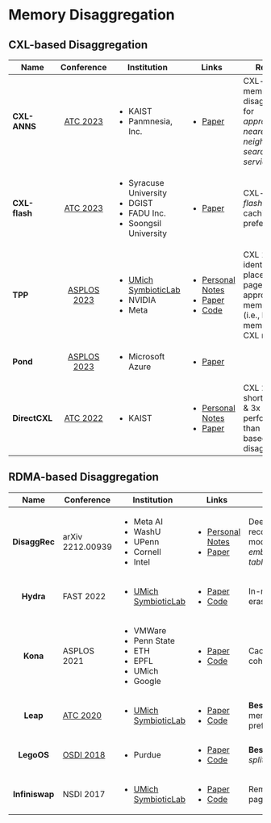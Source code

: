 # Memory Disaggregation

## CXL-based Disaggregation

<table><thead><tr><th>Name</th><th align="center">Conference</th><th>Institution</th><th width="143">Links</th><th>Remarks</th></tr></thead><tbody><tr><td><strong>CXL-ANNS</strong></td><td align="center"><a href="../../reading-notes/conference/atc-2023/">ATC 2023</a></td><td><ul><li>KAIST</li><li>Panmnesia, Inc.</li></ul></td><td><ul><li><a href="https://www.usenix.org/conference/atc23/presentation/jang">Paper</a></li></ul></td><td>CXL-based memory disaggregation for <em>approximate nearest neighbor search (ANNS) services</em>.</td></tr><tr><td><strong>CXL-flash</strong></td><td align="center"><a href="../../reading-notes/conference/atc-2023/">ATC 2023</a></td><td><ul><li>Syracuse University</li><li>DGIST</li><li>FADU Inc.</li><li>Soongsil University</li></ul></td><td><ul><li><a href="https://www.usenix.org/conference/atc23/presentation/yang-shao-peng">Paper</a></li></ul></td><td>CXL-enabled <em>flash device</em>; caching and prefetching.</td></tr><tr><td><strong>TPP</strong></td><td align="center"><a href="../../reading-notes/conference/asplos-2023/">ASPLOS 2023</a></td><td><ul><li><a href="https://symbioticlab.org/">UMich SymbioticLab</a></li><li>NVIDIA</li><li>Meta</li></ul></td><td><ul><li><a href="../../reading-notes/conference/asplos-2023/tpp-transparent-page-placement-for-cxl-enabled-tiered-memory.md">Personal Notes</a></li><li><a href="https://dl.acm.org/doi/10.1145/3582016.3582063">Paper</a></li><li><a href="https://lwn.net/Articles/876993/">Code</a></li></ul></td><td>CXL 1.1; identify and place hot/cold pages to appropriate memory tiers (i.e., local memory or CXL memory).</td></tr><tr><td><strong>Pond</strong></td><td align="center"><a href="../../reading-notes/conference/asplos-2023/">ASPLOS 2023</a></td><td><ul><li>Microsoft Azure</li></ul></td><td><ul><li><a href="https://dl.acm.org/doi/abs/10.1145/3575693.3578835">Paper</a></li></ul></td><td></td></tr><tr><td><strong>DirectCXL</strong></td><td align="center"><a href="../../reading-notes/conference/atc-2022/">ATC 2022</a></td><td><ul><li>KAIST</li></ul></td><td><ul><li><a href="../../reading-notes/conference/atc-2022/direct-access-high-performance-memory-disaggregation-with-directcxl.md">Personal Notes</a></li><li><a href="https://www.usenix.org/conference/atc22/presentation/gouk">Paper</a></li></ul></td><td>CXL 2.0; 6.2x shorter latency &#x26; 3x better performance than RDMA-based memory disaggregation.</td></tr></tbody></table>

## RDMA-based Disaggregation

|      Name      | Conference                                             | Institution                                                                                       | Links                                                                                                                                                                                                                                                       |                                                                    |
| :------------: | ------------------------------------------------------ | ------------------------------------------------------------------------------------------------- | ----------------------------------------------------------------------------------------------------------------------------------------------------------------------------------------------------------------------------------------------------------- | ------------------------------------------------------------------ |
|  **DisaggRec** | arXiv 2212.00939                                       | <p></p><ul><li>Meta AI</li><li>WashU</li><li>UPenn</li><li>Cornell</li><li>Intel</li></ul>        | <p></p><ul><li><a href="../../reading-notes/miscellaneous/arxiv/2022/disaggrec-architecting-disaggregated-systems-for-large-scale-personalized-recommendation.md">Personal Notes</a></li><li><a href="https://arxiv.org/abs/2212.00939">Paper</a></li></ul> | Deep learning recommendation models; partition _embedding tables_. |
|    **Hydra**   | FAST 2022                                              | <ul><li><a href="https://symbioticlab.org/">UMich SymbioticLab</a></li></ul>                      | <ul><li><a href="https://www.usenix.org/conference/fast22/presentation/lee">Paper</a></li><li><a href="https://github.com/SymbioticLab/Hydra">Code</a></li></ul>                                                                                            | In-memory erasure coding.                                          |
|    **Kona**    | ASPLOS 2021                                            | <ul><li>VMWare</li><li>Penn State</li><li>ETH</li><li>EPFL</li><li>UMich</li><li>Google</li></ul> | <ul><li><a href="https://dl.acm.org/doi/10.1145/3445814.3446713">Paper</a></li><li><a href="https://github.com/project-kona/asplos21-ae">Code</a></li></ul>                                                                                                 | Cache coherence.                                                   |
|    **Leap**    | [ATC 2020](../../reading-notes/conference/atc-2020/)   | <ul><li><a href="https://symbioticlab.org/">UMich SymbioticLab</a></li></ul>                      | <ul><li><a href="https://www.usenix.org/conference/atc20/presentation/al-maruf">Paper</a></li><li><a href="https://github.com/SymbioticLab/leap">Code</a></li></ul>                                                                                         | **Best Paper**; memory prefetching.                                |
|   **LegoOS**   | [OSDI 2018](../../reading-notes/conference/osdi-2018/) | <ul><li>Purdue</li></ul>                                                                          | <ul><li><a href="https://www.usenix.org/conference/osdi18/presentation/shan">Paper</a></li><li><a href="https://github.com/WukLab/LegoOS">Code</a></li></ul>                                                                                                | **Best Paper**; _splitkernel_.                                     |
| **Infiniswap** | NSDI 2017                                              | <ul><li><a href="https://symbioticlab.org/">UMich SymbioticLab</a></li></ul>                      | <ul><li><a href="https://www.usenix.org/conference/nsdi17/technical-sessions/presentation/gu">Paper</a></li><li><a href="https://github.com/SymbioticLab/Infiniswap">Code</a></li></ul>                                                                     | Remote memory paging system.                                       |
